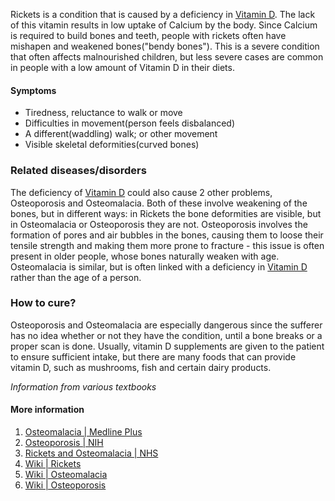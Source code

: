 Rickets is a condition that is caused by a deficiency in [Vitamin D](/nutrient/vit_d). The lack of this vitamin results in low uptake of Calcium by the body. Since Calcium is required to build bones and teeth, people with rickets often have mishapen and weakened bones("bendy bones"). This is a severe condition that often affects malnourished children, but less severe cases are common in people with a low amount of Vitamin D in their diets.

#### Symptoms
 * Tiredness, reluctance to walk or move
 * Difficulties in movement(person feels disbalanced)
 * A different(waddling) walk; or other movement
 * Visible skeletal deformities(curved bones)

### Related diseases/disorders
The deficiency of [Vitamin D](/nutrient/vit_d) could also cause 2 other problems, Osteoporosis and Osteomalacia. Both of these involve weakening of the bones, but in different ways: in Rickets the bone deformities are visible, but in Osteomalacia or Osteoporosis they are not. Osteoporosis involves the formation of pores and air bubbles in the bones, causing them to loose their tensile strength and making them more prone to fracture - this issue is often present in older people, whose bones naturally weaken with age. Osteomalacia is similar, but is often linked with a deficiency in [Vitamin D](/nutrient/vit_d) rather than the age of a person.

### How to cure?
Osteoporosis and Osteomalacia are especially dangerous since the sufferer has no idea whether or not they have the condition, until a bone breaks or a proper scan is done. Usually, vitamin D supplements are given to the patient to ensure sufficient intake, but there are many foods that can provide vitamin D, such as mushrooms, fish and certain dairy products.

_Information from various textbooks_

#### More information
1. [Osteomalacia | Medline Plus](https://medlineplus.gov/ency/article/000376.htm)
2. [Osteoporosis | NIH](https://www.nia.nih.gov/health/osteoporosis)
3. [Rickets and Osteomalacia | NHS](https://www.nhs.uk/conditions/rickets-and-osteomalacia/)
4. [Wiki | Rickets](https://en.wikipedia.org/wiki/Rickets)
5. [Wiki | Osteomalacia](https://en.wikipedia.org/wiki/Osteomalacia)
6. [Wiki | Osteoporosis](https://en.wikipedia.org/wiki/Osteoporosis)